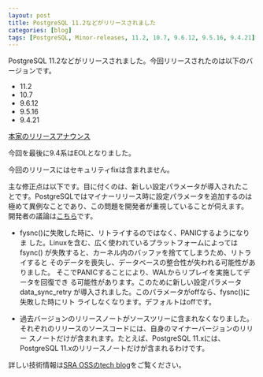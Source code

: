 ```yaml
---
layout: post
title: PostgreSQL 11.2などがリリースされました
categories: [blog]
tags: [PostgreSQL, Minor-releases, 11.2, 10.7, 9.6.12, 9.5.16, 9.4.21]
---
```


PostgreSQL 11.2などがリリースされました。今回リリースされたのは以下のバージョンです。

- 11.2
- 10.7
- 9.6.12
- 9.5.16
- 9.4.21

[本家のリリースアナウンス](https://www.postgresql.org/about/news/1920/)

今回を最後に9.4系はEOLとなりました。

今回のリリースにはセキュリティfixは含まれません。

主な修正点は以下です。目に付くのは、新しい設定パラメータが導入されたこ
とです。PostgreSQLではマイナーリリース時に設定パラメータを追加するのは
極めて異例なことであり、この問題を開発者が重視していることが伺えます。
開発者の議論は[こちら](https://www.postgresql.org/message-id/flat/20180427222842.in2e4mibx45zdth5%40alap3.anarazel.de)です。

- fysnc()に失敗した時に、リトライするのではなく、PANICするようになりま
  した。Linuxを含む、広く使われているプラットフォームによってはfsync()
  が失敗すると、カーネル内のバッファを捨ててしまうため、リトライすると
  そのデータを喪失し、データベースの整合性が失われる可能性がありました。
  そこでPANICすることにより、WALからリプレイを実施してデータを回復でき
  る可能性があります。このために新しい設定パラメータ data_sync_retry
  が導入されました。このパラメータがoffなら、fysnc()に失敗した時にリト
  ライしなくなります。デフォルトはoffです。

- 過去バージョンのリリースノートがソースツリーに含まれなくなりました。
  それぞれのリリースのソースコードには、自身のマイナーバージョンのリリー
  スノートだけが含まれます。たとえば、PostgreSQL 11.xには、PostgreSQL
  11.xのリリースノートだけが含まれるわけです。

詳しい技術情報は[SRA OSSのtech blog](https://www.sraoss.co.jp/tech-blog/)をご覧ください。
